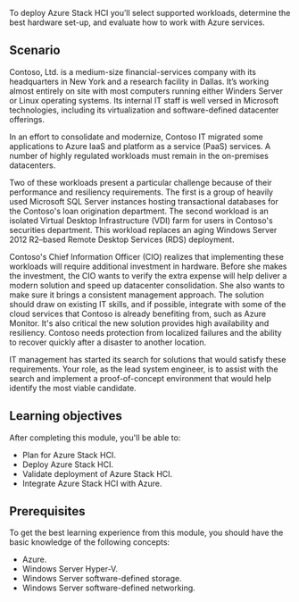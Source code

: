To deploy Azure Stack HCI you’ll select supported workloads, determine the best hardware set-up, and evaluate how to work with Azure services.

## Scenario

Contoso, Ltd. is a medium-size financial-services company with its headquarters in New York and a research facility in Dallas. It’s working almost entirely on site with most computers running either Winders Server or Linux operating systems. Its internal IT staff is well versed in Microsoft technologies, including its virtualization and software-defined datacenter offerings.

In an effort to consolidate and modernize, Contoso IT migrated some applications to Azure IaaS and platform as a service (PaaS) services. A number of highly regulated workloads must remain in the on-premises datacenters.

Two of these workloads present a particular challenge because of their performance and resiliency requirements. The first is a group of heavily used Microsoft SQL Server instances hosting transactional databases for the Contoso's loan origination department. The second workload is an isolated Virtual Desktop Infrastructure (VDI) farm for users in Contoso's securities department. This workload replaces an aging Windows Server 2012 R2–based Remote Desktop Services (RDS) deployment.

Contoso's Chief Information Officer (CIO) realizes that implementing these workloads will require additional investment in hardware. Before she makes the investment, the CIO wants to verify the extra expense will help deliver a modern solution and speed up datacenter consolidation. She also wants to make sure it brings a consistent management approach. The solution should draw on existing IT skills, and if possible, integrate with some of the cloud services that Contoso is already benefiting from, such as Azure Monitor. It's also critical the new solution provides high availability and resiliency. Contoso needs protection from localized failures and the ability to recover quickly after a disaster to another location.

IT management has started its search for solutions that would satisfy these requirements. Your role, as the lead system engineer, is to assist with the search and implement a proof-of-concept environment that would help identify the most viable candidate.

## Learning objectives

After completing this module, you'll be able to:

- Plan for Azure Stack HCI.
- Deploy Azure Stack HCI.
- Validate deployment of Azure Stack HCI.
- Integrate Azure Stack HCI with Azure.

## Prerequisites

To get the best learning experience from this module, you should have the basic knowledge of the following concepts:

- Azure.
- Windows Server Hyper-V.
- Windows Server software-defined storage.
- Windows Server software-defined networking.
